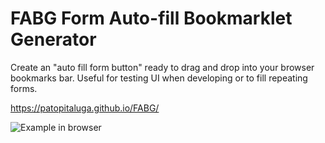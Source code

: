 # FABG Form Auto-fill Bookmarklet Generator

Create an "auto fill form button" ready to drag and drop into your browser bookmarks bar. Useful for testing UI when developing or to fill repeating forms.

https://patopitaluga.github.io/FABG/

![Example in browser](https://patopitaluga.github.io/FABG/browserexample.png)
